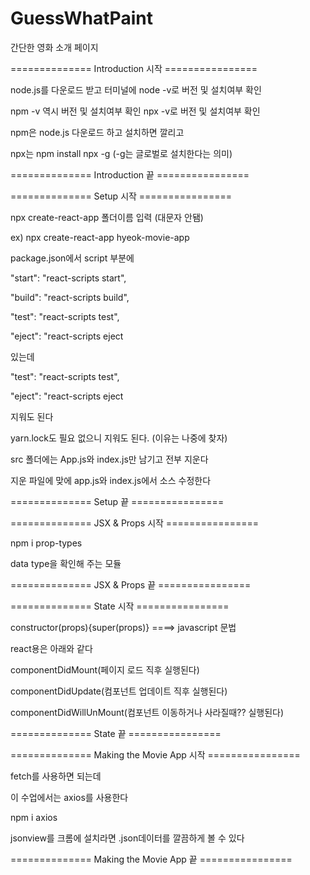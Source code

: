 # GuessWhatPaint

간단한 영화 소개 페이지

============== Introduction 시작 ================

node.js를 다운로드 받고 터미널에 node -v로 버전 및 설치여부 확인

npm -v 역시 버전 및 설치여부 확인 npx -v로 버전 및 설치여부 확인

npm은 node.js 다운로드 하고 설치하면 깔리고

npx는 npm install npx -g (-g는 글로벌로 설치한다는 의미)

============== Introduction 끝 ================

============== Setup 시작 ================

npx create-react-app 폴더이름 입력 (대문자 안됌)

ex) npx create-react-app hyeok-movie-app

package.json에서 script 부분에

"start": "react-scripts start",

"build": "react-scripts build",

"test": "react-scripts test",

"eject": "react-scripts eject

있는데

"test": "react-scripts test",

"eject": "react-scripts eject

지워도 된다

yarn.lock도 필요 없으니 지워도 된다. (이유는 나중에 찾자)

src 폴더에는 App.js와 index.js만 남기고 전부 지운다

지운 파일에 맞에 app.js와 index.js에서 소스 수정한다

============== Setup 끝 ================

============== JSX & Props 시작 ================

npm i prop-types

data type을 확인해 주는 모듈

============== JSX & Props 끝 ================

============== State 시작 ================

constructor(props){super(props)} ====> javascript 문법

react용은 아래와 같다

componentDidMount(페이지 로드 직후 실행된다)

componentDidUpdate(컴포넌트 업데이트 직후 실행된다)

componentDidWillUnMount(컴포넌트 이동하거나 사라질때?? 실행된다)

============== State 끝 ================

============== Making the Movie App 시작 ================

fetch를 사용하면 되는데

이 수업에서는 axios를 사용한다

npm i axios

jsonview를 크롬에 설치라면 .json데이터를 깔끔하게 볼 수 있다

============== Making the Movie App 끝 ================

